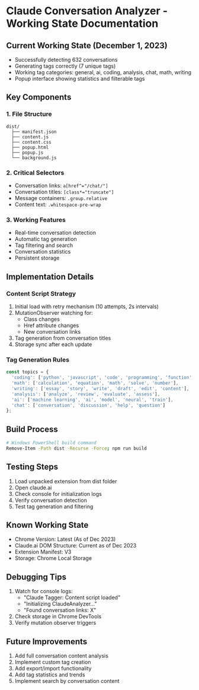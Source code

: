 # Claude Conversation Analyzer - Working State Documentation

## Current Working State (December 1, 2023)
- Successfully detecting 632 conversations
- Generating tags correctly (7 unique tags)
- Working tag categories: general, ai, coding, analysis, chat, math, writing
- Popup interface showing statistics and filterable tags

## Key Components

### 1. File Structure
```
dist/
  ├── manifest.json
  ├── content.js
  ├── content.css
  ├── popup.html
  ├── popup.js
  └── background.js
```

### 2. Critical Selectors
- Conversation links: `a[href^="/chat/"]`
- Conversation titles: `[class*="truncate"]`
- Message containers: `.group.relative`
- Content text: `.whitespace-pre-wrap`

### 3. Working Features
- Real-time conversation detection
- Automatic tag generation
- Tag filtering and search
- Conversation statistics
- Persistent storage

## Implementation Details

### Content Script Strategy
1. Initial load with retry mechanism (10 attempts, 2s intervals)
2. MutationObserver watching for:
   - Class changes
   - Href attribute changes
   - New conversation links
3. Tag generation from conversation titles
4. Storage sync after each update

### Tag Generation Rules
```javascript
const topics = {
  'coding': ['python', 'javascript', 'code', 'programming', 'function', 'api', 'database'],
  'math': ['calculation', 'equation', 'math', 'solve', 'number'],
  'writing': ['essay', 'story', 'write', 'draft', 'edit', 'content'],
  'analysis': ['analyze', 'review', 'evaluate', 'assess'],
  'ai': ['machine learning', 'ai', 'model', 'neural', 'train'],
  'chat': ['conversation', 'discussion', 'help', 'question']
};
```

## Build Process
```bash
# Windows PowerShell build command
Remove-Item -Path dist -Recurse -Force; npm run build
```

## Testing Steps
1. Load unpacked extension from dist folder
2. Open claude.ai
3. Check console for initialization logs
4. Verify conversation detection
5. Test tag generation and filtering

## Known Working State
- Chrome Version: Latest (As of Dec 2023)
- Claude.ai DOM Structure: Current as of Dec 2023
- Extension Manifest: V3
- Storage: Chrome Local Storage

## Debugging Tips
1. Watch for console logs:
   - "Claude Tagger: Content script loaded"
   - "Initializing ClaudeAnalyzer..."
   - "Found conversation links: X"
2. Check storage in Chrome DevTools
3. Verify mutation observer triggers

## Future Improvements
1. Add full conversation content analysis
2. Implement custom tag creation
3. Add export/import functionality
4. Add tag statistics and trends
5. Implement search by conversation content 